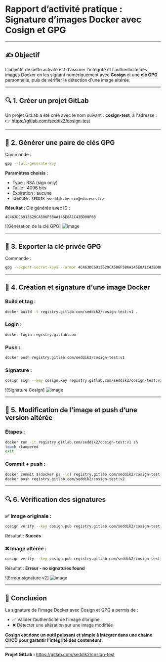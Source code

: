 
# Rapport d’activité pratique : Signature d’images Docker avec Cosign et GPG

---

## ✍️ Objectif  
L'objectif de cette activité est d'assurer l'intégrité et l'authenticité des images Docker en les signant numériquement avec **Cosign** et une **clé GPG** personnelle, puis de vérifier la détection d'une image altérée.

---

## 🔍 1. Créer un projet GitLab  
Un projet GitLab a été créé avec le nom suivant : **cosign-test**, à l'adresse :  
👉 https://gitlab.com/seddik2/cosign-test

---

## 🔐 2. Générer une paire de clés GPG  
Commande :
```bash
gpg --full-generate-key
```

**Paramètres choisis :**
- Type : RSA (sign only)
- Taille : 4096 bits
- Expiration : aucune
- Identité : `SEDDIK <seddik.berrim@edu.ece.fr>`

**Résultat :**
Clé générée avec ID :
```
4C463DC6913629CA506F5BAA145E8A1C43BD00F6B
```

![Génération de la clé GPG]
![image](https://github.com/user-attachments/assets/161c529a-f390-4ffd-8d8a-70965df7d659)

---

## 🔑 3. Exporter la clé privée GPG  
Commande :
```bash
gpg --export-secret-keys --armor 4C463DC6913629CA506F5BAA145E8A1C43BD00F6B > private-gpg.key
```

---

## 🚀 4. Création et signature d'une image Docker

### Build et tag :
```bash
docker build -t registry.gitlab.com/seddik2/cosign-test:v1 .
```

### Login :
```bash
docker login registry.gitlab.com
```

### Push :
```bash
docker push registry.gitlab.com/seddik2/cosign-test:v1
```

### Signature :
```bash
cosign sign --key cosign.key registry.gitlab.com/seddik2/cosign-test:v1
```

![Signature Cosign]
![image](https://github.com/user-attachments/assets/9159eae3-edb7-4d7a-9fd0-4ac6b28b67d6)


---

## 📝 5. Modification de l'image et push d’une version altérée

### Étapes :
```bash
docker run -it registry.gitlab.com/seddik2/cosign-test:v1 sh
touch /tampered
exit
```

### Commit + push :
```bash
docker commit $(docker ps -lq) registry.gitlab.com/seddik2/cosign-test:v2
docker push registry.gitlab.com/seddik2/cosign-test:v2
```

---

## 🔍 6. Vérification des signatures

### ✅ Image originale :
```bash
cosign verify --key cosign.pub registry.gitlab.com/seddik2/cosign-test:v1
```
Résultat : **Succès**

### ❌ Image altérée :
```bash
cosign verify --key cosign.pub registry.gitlab.com/seddik2/cosign-test:v2
```
Résultat : **Erreur - no signatures found**

![Erreur signature v2]
![image](https://github.com/user-attachments/assets/ae2026fb-69b6-4b7a-a8d5-c52ee419b9e6)

---

## 🧠 Conclusion

La signature de l'image Docker avec Cosign et GPG a permis de :
- ✅ Valider l’authenticité de l’image d’origine
- ❌ Détecter une altération sur une image modifiée

**Cosign est donc un outil puissant et simple à intégrer dans une chaîne CI/CD pour garantir l'intégrité des conteneurs.**

---


**Projet GitLab :** https://gitlab.com/seddik2/cosign-test
